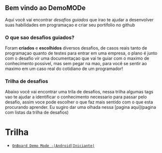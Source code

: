 ## Bem vindo ao DemoMODe

Aqui você vai encontrar _desafios guiados_ que irao te ajudar a desenvolver suas habilidades em programaçao e criar seu portifolio no github

### O que sao desafios guiados?
Foram **criados** e **escolhidos** diversos desafios, de casos reais tanto de programaçao quanto de testes para entrar em uma empresa, o plano é junto com o desafio vir uma documentaçao que vai te guiar com o maximo de conhecimento possivel, mas sem pegar na mao, para você se sentir ao maximo em um caso real do cotidiano de um programador!

### Trilha de desafios
Abaixo você vai encontrar uma trila de desafios, nessa trilha algumas tags vao te ajudar a identificar o conhecimento necessario para passar pelo desafio, assim voce pode escolher o que faz mais sentido com o que esta procurando aprender. Eu sugiro dar uma olhada nessa [pagina aqui](pagina com listas da trilha de desafios)

# Trilha
- [```OnBoard Demo Mode -|Android|Iniciante|```](https://github.com/paixaoDev/DemoMode/blob/gh-pages/Android/OnboardDemoMode/onboard.md)
